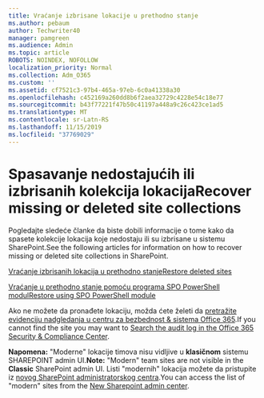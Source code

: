 ```yaml
---
title: Vraćanje izbrisane lokacije u prethodno stanje
ms.author: pebaum
author: Techwriter40
manager: pamgreen
ms.audience: Admin
ms.topic: article
ROBOTS: NOINDEX, NOFOLLOW
localization_priority: Normal
ms.collection: Adm_O365
ms.custom: ''
ms.assetid: cf7521c3-97b4-465a-97eb-6c0a41338a30
ms.openlocfilehash: c452169a260dd8b6f2aea32729c4228e54c18e77
ms.sourcegitcommit: b43f77221f47b50c41197a448a9c26c423ce1ad5
ms.translationtype: MT
ms.contentlocale: sr-Latn-RS
ms.lasthandoff: 11/15/2019
ms.locfileid: "37769029"
---
```

# <a name="recover-missing-or-deleted-site-collections"></a><span data-ttu-id="b3564-102">Spasavanje nedostajućih ili izbrisanih kolekcija lokacija</span><span class="sxs-lookup"><span data-stu-id="b3564-102">Recover missing or deleted site collections</span></span>

<span data-ttu-id="b3564-103">Pogledajte sledeće članke da biste dobili informacije o tome kako da spasete kolekcije lokacija koje nedostaju ili su izbrisane u sistemu SharePoint.</span><span class="sxs-lookup"><span data-stu-id="b3564-103">See the following articles for information on how to recover missing or deleted site collections in SharePoint.</span></span>

[<span data-ttu-id="b3564-104">Vraćanje izbrisanih lokacija u prethodno stanje</span><span class="sxs-lookup"><span data-stu-id="b3564-104">Restore deleted sites</span></span>](https://docs.microsoft.com/sharepoint/restore-deleted-site-collection)

[<span data-ttu-id="b3564-105">Vraćanje u prethodno stanje pomoću programa SPO PowerShell modul</span><span class="sxs-lookup"><span data-stu-id="b3564-105">Restore using SPO PowerShell module</span></span>](https://support.office.com/article/Introduction-to-the-SharePoint-Online-Management-Shell-C16941C3-19B4-4710-8056-34C034493429)

<span data-ttu-id="b3564-106">Ako ne možete da pronađete lokaciju, možda ćete želeti da [pretražite evidenciju nadgledanja u centru za bezbednost &amp; sistema Office 365](https://docs.microsoft.com/office365/securitycompliance/search-the-audit-log-in-security-and-compliance).</span><span class="sxs-lookup"><span data-stu-id="b3564-106">If you cannot find the site you may want to [Search the audit log in the Office 365 Security &amp; Compliance Center](https://docs.microsoft.com/office365/securitycompliance/search-the-audit-log-in-security-and-compliance).</span></span>

<span data-ttu-id="b3564-107">**Napomena:** "Moderne" lokacije timova nisu vidljive u **klasičnom** sistemu SHAREPOINT admin UI.</span><span class="sxs-lookup"><span data-stu-id="b3564-107">**Note:** "Modern" team sites are not visible in the **Classic** SharePoint admin UI.</span></span> <span data-ttu-id="b3564-108">Listi "modernih" lokacija možete da pristupite iz [novog SharePoint administratorskog centra](https://docs.microsoft.com/sharepoint/get-started-new-admin-center).</span><span class="sxs-lookup"><span data-stu-id="b3564-108">You can access the list of "modern" sites from the [New Sharepoint admin center](https://docs.microsoft.com/sharepoint/get-started-new-admin-center).</span></span>


